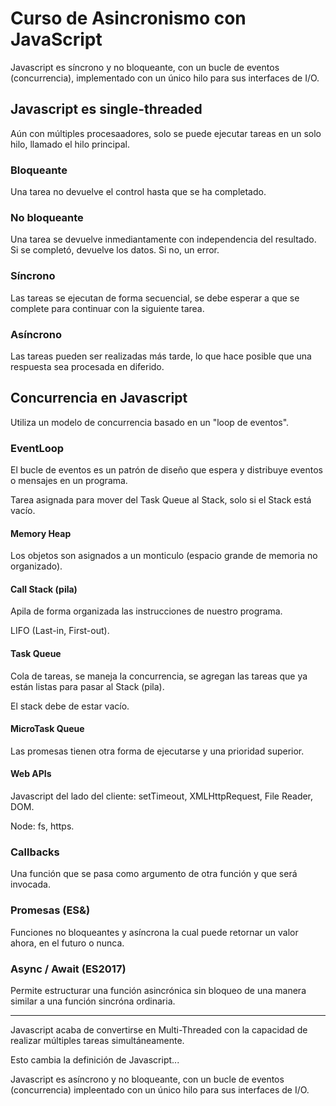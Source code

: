 # Curso de Asincronismo con JavaScript

Javascript es síncrono y no bloqueante, con un bucle de eventos (concurrencia), implementado con un único hilo para sus interfaces de I/O.

## Javascript es single-threaded

Aún con múltiples procesaadores, solo se puede ejecutar tareas en un solo hilo, llamado el hilo principal.

### Bloqueante

Una tarea no devuelve el control hasta que se ha completado.

### No bloqueante

Una tarea se devuelve inmediantamente con independencia del resultado. Si se completó, devuelve los datos. Si no, un error.

### Síncrono

Las tareas se ejecutan de forma secuencial, se debe esperar a que se complete para continuar con la siguiente tarea.

### Asíncrono

Las tareas pueden ser realizadas más tarde, lo que hace posible que una respuesta sea procesada en diferido.

## Concurrencia en Javascript

Utiliza un modelo de concurrencia basado en un "loop de eventos".

### EventLoop

El bucle de eventos es un patrón de diseño que espera y distribuye eventos o mensajes en un programa.

Tarea asignada para mover del Task Queue al Stack, solo si el Stack está vacío.

#### Memory Heap

Los objetos son asignados a un monticulo (espacio grande de memoria no organizado).

#### Call Stack (pila)

Apila de forma organizada las instrucciones de nuestro programa.

LIFO (Last-in, First-out).

#### Task Queue

Cola de tareas, se maneja la concurrencia, se agregan las tareas que ya están listas para pasar al Stack (pila).

El stack debe de estar vacío.

#### MicroTask Queue

Las promesas tienen otra forma de ejecutarse y una prioridad superior.

#### Web APIs

Javascript del lado del cliente: setTimeout, XMLHttpRequest, File Reader, DOM.

Node: fs, https.

### Callbacks

Una función que se pasa como argumento de otra función y que será invocada.

### Promesas (ES&)

Funciones no bloqueantes y asíncrona la cual puede retornar un valor ahora, en el futuro o nunca.

### Async / Await (ES2017)

Permite estructurar una función asincrónica sin bloqueo de una manera similar a una función sincróna ordinaria.
___

Javascript acaba de convertirse en Multi-Threaded con la capacidad de realizar múltiples tareas simultáneamente.

Esto cambia la definición de Javascript...

Javascript es asíncrono y no bloqueante, con un bucle de eventos (concurrencia) impleentado con un único hilo para sus interfaces de I/O.
